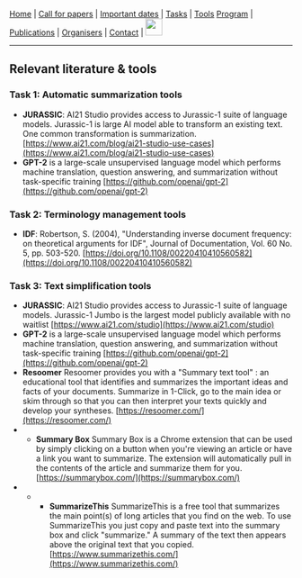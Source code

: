[Home](./) | [Call for papers](./CFP) | [Important dates](./dates) | [Tasks](./tasks)  | [Tools](./tools) 
[Program](./program) | [Publications](./publications) | [Organisers](./organisers) | [Contact](./contact) | [<img src="https://github.com/simpletext-madics/2021/blob/main/clef/FR.png?raw=true" width="30">](https://simpletext-madics.github.io/2022/clef/)

---

## Relevant literature & tools
### Task 1: Automatic summarization tools
* **JURASSIC**: AI21 Studio provides access to Jurassic-1 suite of language models. Jurassic-1 is large AI model able to transform an existing text. One common transformation is summarization. [https://www.ai21.com/blog/ai21-studio-use-cases](https://www.ai21.com/blog/ai21-studio-use-cases)
* **GPT-2** is a large-scale unsupervised language model which performs machine translation, question answering, and summarization without task-specific training [https://github.com/openai/gpt-2](https://github.com/openai/gpt-2)

### Task 2: Terminology management tools
* **IDF**: Robertson, S. (2004), "Understanding inverse document frequency: on theoretical arguments for IDF", Journal of Documentation, Vol. 60 No. 5, pp. 503-520. [https://doi.org/10.1108/00220410410560582](https://doi.org/10.1108/00220410410560582)

### Task 3: Text simplification tools
* **JURASSIC**: AI21 Studio provides access to Jurassic-1 suite of language models. Jurassic-1 Jumbo is the largest model publicly available with no waitlist [https://www.ai21.com/studio](https://www.ai21.com/studio)
* **GPT-2** is a large-scale unsupervised language model which performs machine translation, question answering, and summarization without task-specific training [https://github.com/openai/gpt-2](https://github.com/openai/gpt-2)
* **Resoomer** Resoomer provides you with a "Summary text tool" : an educational tool that identifies and summarizes the important ideas and facts of your documents. Summarize in 1-Click, go to the main idea or skim through so that you can then interpret your texts quickly and develop your syntheses. [https://resoomer.com/](https://resoomer.com/)
* * **Summary Box** Summary Box is a Chrome extension that can be used by simply clicking on a button when you're viewing an article or have a link you want to summarize. The extension will automatically pull in the contents of the article and summarize them for you. [https://summarybox.com/](https://summarybox.com/)
* * * **SummarizeThis** SummarizeThis is a free tool that summarizes the main point(s) of long articles that you find on the web. To use SummarizeThis you just copy and paste text into the summary box and click "summarize." A summary of the text then appears above the original text that you copied. [https://www.summarizethis.com/](https://www.summarizethis.com/)

